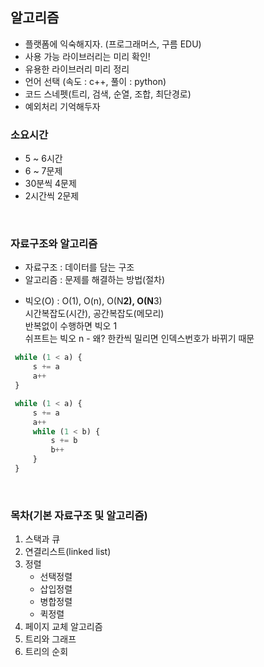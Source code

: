 ## 알고리즘
- 플랫폼에 익숙해지자. (프로그래머스, 구름 EDU)
- 사용 가능 라이브러리는 미리 확인!
- 유용한 라이브러리 미리 정리 
- 언어 선택 (속도 : c++, 풀이 : python)
- 코드 스네펫(트리, 검색, 순열, 조합, 최단경로)
- 예외처리 기억해두자

### 소요시간 
- 5 ~ 6시간<br>
- 6 ~ 7문제<br>
- 30분씩 4문제<br>
- 2시간씩 2문제

<br>

### 자료구조와 알고리즘
- 자료구조 : 데이터를 담는 구조
- 알고리즘 : 문제를 해결하는 방법(절차)
* 빅오(O) : O(1), O(n), O(N**2), O(N**3) <br>
           시간복잡도(시간), 공간복잡도(메모리)<br>
반복없이 수행하면 빅오 1 <br>
쉬프트는 빅오 n - 왜? 한칸씩 밀리면 인덱스번호가 바뀌기 때문



```js
 while (1 < a) {
     s += a
     a++
 }

 while (1 < a) {
     s += a
     a++
     while (1 < b) {
         s += b
         b++
     }
 }
```
<br>

### 목차(기본 자료구조 및 알고리즘)
1. 스택과 큐
2. 연결리스트(linked list)
3. 정렬
    - 선택정렬
    - 삽입정렬
    - 병합정렬
    - 퀵정렬
4. 페이지 교체 알고리즘
5. 트리와 그래프
6. 트리의 순회